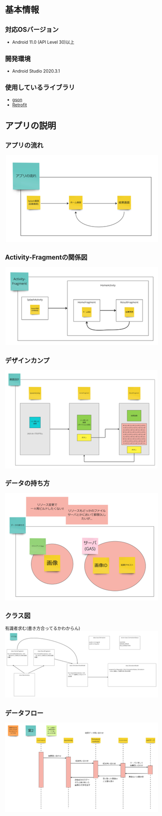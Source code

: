 # 基本情報
## 対応OSバージョン
- Android 11.0 (API Level 30)以上

## 開発環境
- Android Studio 2020.3.1

## 使用しているライブラリ
- [gson](https://github.com/google/gson)
- [Retrofit](https://square.github.io/retrofit/)

# アプリの説明
## アプリの流れ
![app_flow](/document_images/app_flow.jpg)

## Activity-Fragmentの関係図
![activity_fragment_relation](/document_images/activity_fragment_relation.jpg)

## デザインカンプ
![class_dia](/document_images/design_comp.jpg)

## データの持ち方
![how_to_hold_data](/document_images/how_to_hold_data.jpg)

## クラス図
有識者求む(書き方合ってるかわからん)
![class_dia](/document_images/class_diagram.jpg)

## データフロー
![divination_sequence_diagram](/document_images/divination_sequence_diagram.jpg)
